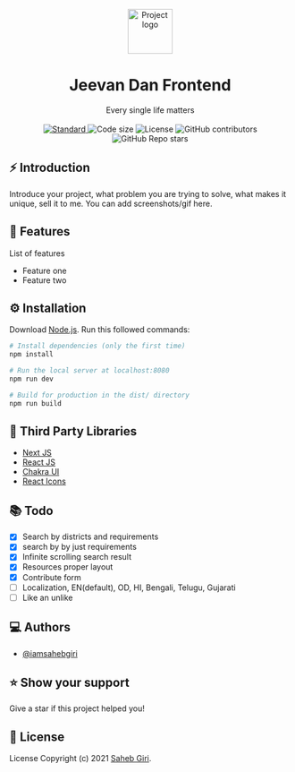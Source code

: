 <p align="center">
  <a href="https://jeevan-dan.vercel.app/">
    <img alt="Project logo" height="80" src="https://raw.githubusercontent.com/iamsahebgiri/jeevan-dan/main/public/favicon/jeevan-dan.svg">
  </a>
</p>
<h1 align="center">Jeevan Dan Frontend</h1>

<div align="center">
Every single life matters
</div>

<br />

<div align="center">
  <a href="https://standardjs.com">
    <img src="https://img.shields.io/badge/code%20style-standard-brightgreen.svg?style=flat-square"
      alt="Standard" />
  </a>
  
  <img src="https://img.shields.io/github/languages/code-size/iamsahebgiri/jeevan-dan?style=flat-square" alt="Code size" />

  <img src="https://img.shields.io/github/license/iamsahebgiri/jeevan-dan?style=flat-square" alt="License" />

  <img alt="GitHub contributors" src="https://img.shields.io/github/contributors/iamsahebgiri/jeevan-dan?style=flat-square">

  <img alt="GitHub Repo stars" src="https://img.shields.io/github/stars/iamsahebgiri/jeevan-dan?style=social">
</div>

## ⚡️ Introduction

Introduce your project, what problem you are trying to solve, what makes it unique, sell it to me. You can add screenshots/gif here.

## 🎯 Features

List of features

- Feature one
- Feature two

## ⚙️ Installation

Download [Node.js](https://nodejs.org/en/download/).
Run this followed commands:

```bash
# Install dependencies (only the first time)
npm install

# Run the local server at localhost:8080
npm run dev

# Build for production in the dist/ directory
npm run build
```

## 🌱 Third Party Libraries

- [Next JS](https://nextjs.org/)
- [React JS](https://reactjs.org/)
- [Chakra UI](https://chakra-ui.com/)
- [React Icons](https://react-icons.github.io/react-icons/)

## 📚️ Todo

- [x] Search by districts and requirements
- [x] search by by just requirements
- [x] Infinite scrolling search result
- [x] Resources proper layout
- [x] Contribute form
- [ ] Localization, EN(default), OD, HI, Bengali, Telugu, Gujarati
- [ ] Like an unlike

## ‎‍💻 Authors

- [@iamsahebgiri](https://github.com/iamsahebgiri)

## ⭐️ Show your support

Give a star if this project helped you!

## 📃️ License

 License Copyright (c) 2021 [Saheb Giri](https://github.com/iamsahebgiri).
